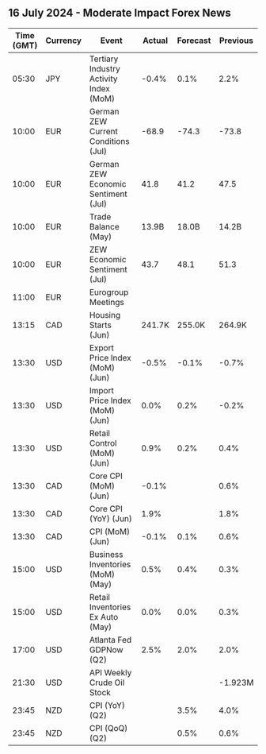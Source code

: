 ## 16 July 2024 - Moderate Impact Forex News

| Time (GMT) | Currency | Event | Actual | Forecast | Previous |
|------|----------|-------|--------|----------|----------|
| 05:30 | JPY | Tertiary Industry Activity Index (MoM) | -0.4% | 0.1% | 2.2% |
| 10:00 | EUR | German ZEW Current Conditions (Jul) | -68.9 | -74.3 | -73.8 |
| 10:00 | EUR | German ZEW Economic Sentiment (Jul) | 41.8 | 41.2 | 47.5 |
| 10:00 | EUR | Trade Balance (May) | 13.9B | 18.0B | 14.2B |
| 10:00 | EUR | ZEW Economic Sentiment (Jul) | 43.7 | 48.1 | 51.3 |
| 11:00 | EUR | Eurogroup Meetings |  |  |  |
| 13:15 | CAD | Housing Starts (Jun) | 241.7K | 255.0K | 264.9K |
| 13:30 | USD | Export Price Index (MoM) (Jun) | -0.5% | -0.1% | -0.7% |
| 13:30 | USD | Import Price Index (MoM) (Jun) | 0.0% | 0.2% | -0.2% |
| 13:30 | USD | Retail Control (MoM) (Jun) | 0.9% | 0.2% | 0.4% |
| 13:30 | CAD | Core CPI (MoM) (Jun) | -0.1% |  | 0.6% |
| 13:30 | CAD | Core CPI (YoY) (Jun) | 1.9% |  | 1.8% |
| 13:30 | CAD | CPI (MoM) (Jun) | -0.1% | 0.1% | 0.6% |
| 15:00 | USD | Business Inventories (MoM) (May) | 0.5% | 0.4% | 0.3% |
| 15:00 | USD | Retail Inventories Ex Auto (May) | 0.0% | 0.0% | 0.3% |
| 17:00 | USD | Atlanta Fed GDPNow (Q2) | 2.5% | 2.0% | 2.0% |
| 21:30 | USD | API Weekly Crude Oil Stock |  |  | -1.923M |
| 23:45 | NZD | CPI (YoY) (Q2) |  | 3.5% | 4.0% |
| 23:45 | NZD | CPI (QoQ) (Q2) |  | 0.5% | 0.6% |

